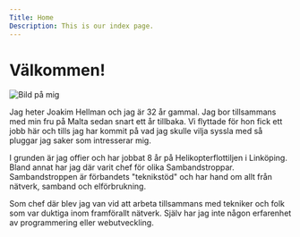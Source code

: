 ```yaml
---
Title: Home
Description: This is our index page.
---
```


Välkommen!
==========================

<img class='figure right h300' src="%base_url%/image/jag_liten.jpg?q=50" alt="Bild på mig" title="Bild på mig">

Jag heter Joakim Hellman och jag är 32 år gammal. Jag bor tillsammans med min fru på Malta sedan snart ett år tillbaka. Vi flyttade för hon fick ett jobb här och tills jag har kommit på vad jag skulle vilja syssla med så pluggar jag saker som intresserar mig.

 I grunden är jag offier och har jobbat 8 år på Helikopterflottiljen i Linköping. Bland annat har jag där varit chef för olika Sambandstroppar. Sambandstroppen är förbandets "teknikstöd" och har hand om allt från nätverk, samband och elförbrukning.
 
  Som chef där blev jag van vid att arbeta tillsammans med tekniker och folk som var duktiga inom framförallt nätverk. Själv har jag inte någon erfarenhet av programmering eller webutveckling.
